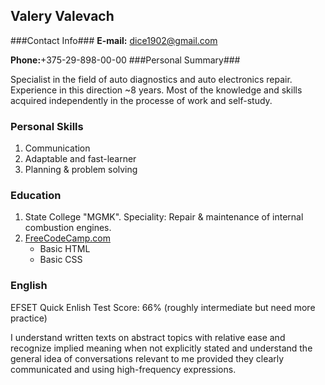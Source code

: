 ## Valery Valevach ##

###Contact Info###
**E-mail:** dice1902@gmail.com 

**Phone:**+375-29-898-00-00
###Personal Summary###

Specialist in the field of auto diagnostics and auto electronics repair. Experience in this direction ~8 years. Most of the knowledge and skills acquired independently in the processe of work and self-study.


### Personal Skills ###

1. Communication
1. Adaptable and fast-learner
1. Planning & problem solving
 

### Education ###
1. State College "MGMK". Speciality: Repair & maintenance of internal combustion engines.
1. [FreeCodeCamp.com](https://www.freecodecamp.org/)
	* Basic HTML
	* Basic CSS
### English ###
EFSET Quick Enlish Test Score: 66% (roughly intermediate but need more practice)

I understand written texts on abstract topics with relative ease and recognize implied meaning when not explicitly stated and understand the general idea of conversations relevant to me provided they clearly communicated and using high-frequency expressions.